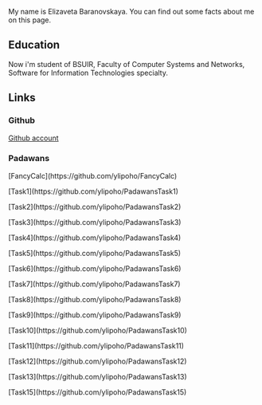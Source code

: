 
My name is Elizaveta Baranovskaya. You can find out some facts about me on this page.

## Education

Now i'm student of BSUIR, Faculty of Computer Systems and Networks, Software for Information Technologies specialty.


## Links 

### Github  

[Github account](https://github.com/ylipoho)

### Padawans 

<p>[FancyCalc](https://github.com/ylipoho/FancyCalc) </p>
<p>[Task1](https://github.com/ylipoho/PadawansTask1) </p>
<p>[Task2](https://github.com/ylipoho/PadawansTask2) </p>
<p>[Task3](https://github.com/ylipoho/PadawansTask3) </p>
<p>[Task4](https://github.com/ylipoho/PadawansTask4) </p>
<p>[Task5](https://github.com/ylipoho/PadawansTask5) </p>
<p>[Task6](https://github.com/ylipoho/PadawansTask6) </p>
<p>[Task7](https://github.com/ylipoho/PadawansTask7) </p>
<p>[Task8](https://github.com/ylipoho/PadawansTask8) </p>
<p>[Task9](https://github.com/ylipoho/PadawansTask9) </p>
<p>[Task10](https://github.com/ylipoho/PadawansTask10) </p>
<p>[Task11](https://github.com/ylipoho/PadawansTask11) </p>
<p>[Task12](https://github.com/ylipoho/PadawansTask12) </p>
<p>[Task13](https://github.com/ylipoho/PadawansTask13) </p>
<p>[Task15](https://github.com/ylipoho/PadawansTask15) </p>
